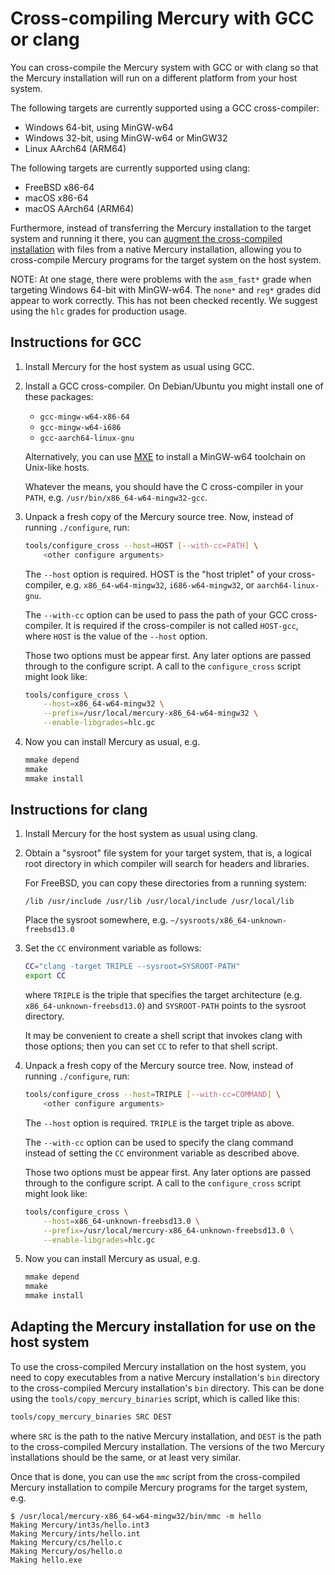 # Cross-compiling Mercury with GCC or clang

You can cross-compile the Mercury system with GCC or with clang so that the
Mercury installation will run on a different platform from your host system.

The following targets are currently supported using a GCC cross-compiler:

* Windows 64-bit, using MinGW-w64
* Windows 32-bit, using MinGW-w64 or MinGW32
* Linux AArch64 (ARM64)

The following targets are currently supported using clang:

* FreeBSD x86-64
* macOS x86-64
* macOS AArch64 (ARM64)

Furthermore, instead of transferring the Mercury installation to the target
system and running it there, you can [augment the cross-compiled installation][
adapt-mercury] with files from a native Mercury installation, allowing you to
cross-compile Mercury programs for the target system on the host system.

NOTE: At one stage, there were problems with the `asm_fast*` grade when
targeting Windows 64-bit with MinGW-w64. The `none*` and `reg*` grades did
appear to work correctly. This has not been checked recently. We suggest using
the `hlc` grades for production usage.

[adapt-mercury]: #adapting-the-mercury-installation-for-use-on-the-host-system

## Instructions for GCC

1. Install Mercury for the host system as usual using GCC.

2. Install a GCC cross-compiler.
    On Debian/Ubuntu you might install one of these packages:

    * `gcc-mingw-w64-x86-64`
    * `gcc-mingw-w64-i686`
    * `gcc-aarch64-linux-gnu`

    Alternatively, you can use [MXE](http://mxe.cc/) to install a MinGW-w64
    toolchain on Unix-like hosts.

    Whatever the means, you should have the C cross-compiler in your `PATH`,
    e.g. `/usr/bin/x86_64-w64-mingw32-gcc`.

3. Unpack a fresh copy of the Mercury source tree.
    Now, instead of running `./configure`, run:

    ```sh
    tools/configure_cross --host=HOST [--with-cc=PATH] \
        <other configure arguments>
    ```

    The `--host` option is required. HOST is the "host triplet" of your
    cross-compiler, e.g. `x86_64-w64-mingw32`, `i686-w64-mingw32`, or
    `aarch64-linux-gnu`.

    The `--with-cc` option can be used to pass the path of your GCC
    cross-compiler. It is required if the cross-compiler is not called
    `HOST-gcc`, where `HOST` is the value of the `--host` option.

    Those two options must be appear first. Any later options are passed
    through to the configure script. A call to the `configure_cross` script
    might look like:

    ```sh
    tools/configure_cross \
        --host=x86_64-w64-mingw32 \
        --prefix=/usr/local/mercury-x86_64-w64-mingw32 \
        --enable-libgrades=hlc.gc
    ```

4. Now you can install Mercury as usual, e.g.

    ```sh
    mmake depend
    mmake
    mmake install
    ```

## Instructions for clang

1. Install Mercury for the host system as usual using clang.

2. Obtain a "sysroot" file system for your target system, that is,
    a logical root directory in which compiler will search for headers and
    libraries.

    For FreeBSD, you can copy these directories from a running system:

    ```text
    /lib /usr/include /usr/lib /usr/local/include /usr/local/lib
    ```

    Place the sysroot somewhere, e.g. `~/sysroots/x86_64-unknown-freebsd13.0`

3. Set the `CC` environment variable as follows:

    ```sh
    CC="clang -target TRIPLE --sysroot=SYSROOT-PATH"
    export CC
    ```

    where `TRIPLE` is the triple that specifies the target architecture
    (e.g. `x86_64-unknown-freebsd13.0`) and `SYSROOT-PATH` points to the sysroot
    directory.

    It may be convenient to create a shell script that invokes clang with those
    options; then you can set `CC` to refer to that shell script.

4. Unpack a fresh copy of the Mercury source tree.
    Now, instead of running `./configure`, run:

    ```sh
    tools/configure_cross --host=TRIPLE [--with-cc=COMMAND] \
        <other configure arguments>
    ```

    The `--host` option is required. `TRIPLE` is the target triple as above.

    The `--with-cc` option can be used to specify the clang command instead of
    setting the `CC` environment variable as described above.

    Those two options must be appear first. Any later options are passed
    through to the configure script. A call to the `configure_cross` script
    might look like:

    ```sh
    tools/configure_cross \
        --host=x86_64-unknown-freebsd13.0 \
        --prefix=/usr/local/mercury-x86_64-unknown-freebsd13.0 \
        --enable-libgrades=hlc.gc
    ```

5. Now you can install Mercury as usual, e.g.

    ```sh
    mmake depend
    mmake
    mmake install
    ```

## Adapting the Mercury installation for use on the host system

To use the cross-compiled Mercury installation on the host system,
you need to copy executables from a native Mercury installation's `bin`
directory to the cross-compiled Mercury installation's `bin` directory.
This can be done using the `tools/copy_mercury_binaries` script,
which is called like this:

```sh
tools/copy_mercury_binaries SRC DEST
```

where `SRC` is the path to the native Mercury installation,
and `DEST` is the path to the cross-compiled Mercury installation.
The versions of the two Mercury installations should be the same,
or at least very similar.

Once that is done, you can use the `mmc` script from the cross-compiled Mercury
installation to compile Mercury programs for the target system, e.g.

```command
$ /usr/local/mercury-x86_64-w64-mingw32/bin/mmc -m hello
Making Mercury/int3s/hello.int3
Making Mercury/ints/hello.int
Making Mercury/cs/hello.c
Making Mercury/os/hello.o
Making hello.exe
```
